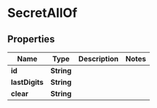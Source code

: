 

# SecretAllOf


## Properties

| Name | Type | Description | Notes |
|------------ | ------------- | ------------- | -------------|
|**id** | **String** |  |  |
|**lastDigits** | **String** |  |  |
|**clear** | **String** |  |  |



